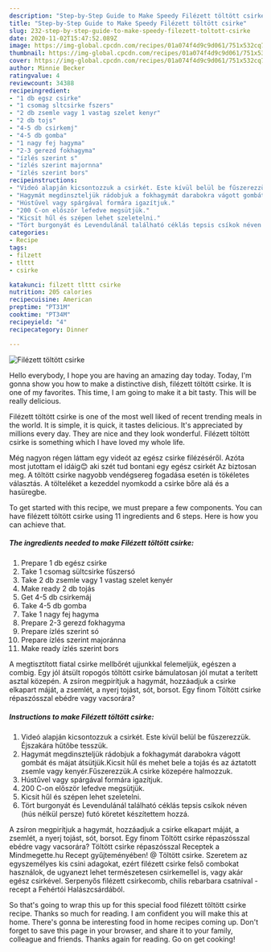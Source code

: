 ```yaml
---
description: "Step-by-Step Guide to Make Speedy Filézett töltött csirke"
title: "Step-by-Step Guide to Make Speedy Filézett töltött csirke"
slug: 232-step-by-step-guide-to-make-speedy-filezett-toltott-csirke
date: 2020-11-02T15:47:52.089Z
image: https://img-global.cpcdn.com/recipes/01a074f4d9c9d061/751x532cq70/filezett-toltott-csirke-recept-foto.jpg
thumbnail: https://img-global.cpcdn.com/recipes/01a074f4d9c9d061/751x532cq70/filezett-toltott-csirke-recept-foto.jpg
cover: https://img-global.cpcdn.com/recipes/01a074f4d9c9d061/751x532cq70/filezett-toltott-csirke-recept-foto.jpg
author: Minnie Becker
ratingvalue: 4
reviewcount: 34388
recipeingredient:
- "1 db egsz csirke"
- "1 csomag sltcsirke fszers"
- "2 db zsemle vagy 1 vastag szelet kenyr"
- "2 db tojs"
- "4-5 db csirkemj"
- "4-5 db gomba"
- "1 nagy fej hagyma"
- "2-3 gerezd fokhagyma"
- "ízlés szerint s"
- "ízlés szerint majornna"
- "ízlés szerint bors"
recipeinstructions:
- "Videó alapján kicsontozzuk a csirkét. Este kívül belül be fűszerezzük. Éjszakára hűtőbe tesszük."
- "Hagymát megdinszteljük rádobjuk a fokhagymát darabokra vágott gombát és májat átsütjük.Kicsit hűl és mehet bele a tojás és az áztatott zsemle vagy kenyér.Fűszerezzük.A csirke közepére halmozzuk."
- "Hústűvel vagy spárgával formára igazítjuk."
- "200 C-on először lefedve megsütjük."
- "Kicsit hűl és szépen lehet szeletelni."
- "Tört burgonyát és Levendulánál található céklás tepsis csíkok néven (hús nélkül persze) futó köretet készítettem hozzá."
categories:
- Recipe
tags:
- filzett
- tlttt
- csirke

katakunci: filzett tlttt csirke 
nutrition: 205 calories
recipecuisine: American
preptime: "PT31M"
cooktime: "PT34M"
recipeyield: "4"
recipecategory: Dinner

---
```



![Filézett töltött csirke](https://img-global.cpcdn.com/recipes/01a074f4d9c9d061/751x532cq70/filezett-toltott-csirke-recept-foto.jpg)

Hello everybody, I hope you are having an amazing day today. Today, I'm gonna show you how to make a distinctive dish, filézett töltött csirke. It is one of my favorites. This time, I am going to make it a bit tasty. This will be really delicious.

Filézett töltött csirke is one of the most well liked of recent trending meals in the world. It is simple, it is quick, it tastes delicious. It's appreciated by millions every day. They are nice and they look wonderful. Filézett töltött csirke is something which I have loved my whole life.

Még nagyon régen láttam egy videót az egész csirke filézéséről. Azóta most jutottam el idáig😊 aki szét tud bontani egy egész csirkét Az biztosan meg. A töltött csirke nagyobb vendégsereg fogadása esetén is tökéletes választás. A tölteléket a kezeddel nyomkodd a csirke bőre alá és a hasüregbe.


To get started with this recipe, we must prepare a few components. You can have filézett töltött csirke using 11 ingredients and 6 steps. Here is how you can achieve that.

<!--inarticleads1-->

##### The ingredients needed to make Filézett töltött csirke:

1. Prepare 1 db egész csirke
1. Take 1 csomag sültcsirke fűszersó
1. Take 2 db zsemle vagy 1 vastag szelet kenyér
1. Make ready 2 db tojás
1. Get 4-5 db csirkemáj
1. Take 4-5 db gomba
1. Take 1 nagy fej hagyma
1. Prepare 2-3 gerezd fokhagyma
1. Prepare ízlés szerint só
1. Prepare ízlés szerint majoránna
1. Make ready ízlés szerint bors


A megtisztított fiatal csirke mellbőrét ujjunkkal felemeljük, egészen a combig. Egy jól átsült ropogós töltött csirke bámulatosan jól mutat a terített asztal közepén. A zsíron megpirítjuk a hagymát, hozzáadjuk a csirke elkapart máját, a zsemlét, a nyerj tojást, sót, borsot. Egy finom Töltött csirke répaszósszal ebédre vagy vacsorára? 

<!--inarticleads2-->

##### Instructions to make Filézett töltött csirke:

1. Videó alapján kicsontozzuk a csirkét. Este kívül belül be fűszerezzük. Éjszakára hűtőbe tesszük.
1. Hagymát megdinszteljük rádobjuk a fokhagymát darabokra vágott gombát és májat átsütjük.Kicsit hűl és mehet bele a tojás és az áztatott zsemle vagy kenyér.Fűszerezzük.A csirke közepére halmozzuk.
1. Hústűvel vagy spárgával formára igazítjuk.
1. 200 C-on először lefedve megsütjük.
1. Kicsit hűl és szépen lehet szeletelni.
1. Tört burgonyát és Levendulánál található céklás tepsis csíkok néven (hús nélkül persze) futó köretet készítettem hozzá.


A zsíron megpirítjuk a hagymát, hozzáadjuk a csirke elkapart máját, a zsemlét, a nyerj tojást, sót, borsot. Egy finom Töltött csirke répaszósszal ebédre vagy vacsorára? Töltött csirke répaszósszal Receptek a Mindmegette.hu Recept gyűjteményében! @ Töltött csirke. Szeretem az egyszemélyes kis csini adagokat, ezért filézett csirke felső combokat használok, de ugyanezt lehet természetesen csirkemellel is, vagy akár egész csirkével. Serpenyős filézett csirkecomb, chilis rebarbara csatnival - recept a Fehértói Halászcsárdából. 

So that's going to wrap this up for this special food filézett töltött csirke recipe. Thanks so much for reading. I am confident you will make this at home. There's gonna be interesting food in home recipes coming up. Don't forget to save this page in your browser, and share it to your family, colleague and friends. Thanks again for reading. Go on get cooking!

